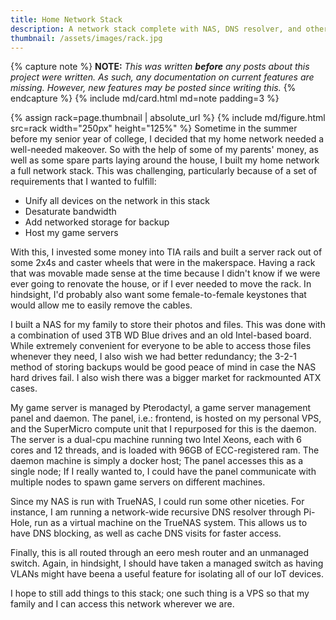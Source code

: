 ```yaml
---
title: Home Network Stack
description: A network stack complete with NAS, DNS resolver, and other niceties
thumbnail: /assets/images/rack.jpg
---
```

{% capture note %}
**NOTE:** _This was written **before** any posts about this project were written. As such, any documentation on current features are missing. However, new features may be posted since writing this._
{% endcapture %}
{% include md/card.html md=note padding=3 %}

{% assign rack=page.thumbnail | absolute_url %}
{% include md/figure.html src=rack width="250px" height="125%" %}
Sometime in the summer before my senior year of college, I decided that my home network needed a well-needed makeover.
So with the help of some of my parents' money, as well as some spare parts laying around the house, I built my home network
a full network stack. This was challenging, particularly because of a set of requirements that I wanted to fulfill:
- Unify all devices on the network in this stack
- Desaturate bandwidth
- Add networked storage for backup
- Host my game servers

With this, I invested some money into TIA rails and built a server rack out of some 2x4s and caster wheels that were in
the makerspace. Having a rack that was movable made sense at the time because I didn't know if we were ever going to renovate the house,
or if I ever needed to move the rack. In hindsight, I'd probably also want some female-to-female keystones that would allow me to easily remove
the cables.

I built a NAS for my family to store their photos and files. This was done with a combination of used 3TB WD Blue drives and an old Intel-based board.
While extremely convenient for everyone to be able to access those files whenever they need, I also wish we had better redundancy; the 3-2-1 method of 
storing backups would be good peace of mind in case the NAS hard drives fail. I also wish there was a bigger market for rackmounted ATX cases.

My game server is managed by Pterodactyl, a game server management panel and daemon. The panel, i.e.: frontend, is hosted on my personal VPS,
and the SuperMicro compute unit that I repurposed for this is the daemon. The server is a dual-cpu machine running two Intel Xeons, each with 6 cores and 12 threads,
and is loaded with 96GB of ECC-registered ram. The daemon machine is simply a docker host; The panel accesses this as a single node; If I really wanted to, I could have the
panel communicate with multiple nodes to spawn game servers on different machines.

Since my NAS is run with TrueNAS, I could run some other niceties. For instance, I am running a network-wide recursive DNS resolver through Pi-Hole, run as a virtual machine
on the TrueNAS system. This allows us to have DNS blocking, as well as cache DNS visits for faster access.

Finally, this is all routed through an eero mesh router and an unmanaged switch. Again, in hindsight, I should have taken a managed switch as having VLANs might have beena a
useful feature for isolating all of our IoT devices.

I hope to still add things to this stack; one such thing is a VPS so that my family and I can access this network wherever we are.
